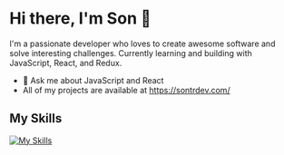 # Hi there, I'm Son 👋

I'm a passionate developer who loves to create awesome software and solve interesting challenges. Currently learning and building with JavaScript, React, and Redux.


- 💬 Ask me about JavaScript and React
- All of my projects are available at https://sontrdev.com/

## My Skills
[![My Skills](https://skillicons.dev/icons?i=js,html,css,js,react,sass,bootstrap,figma)](https://skillicons.dev)
<!--
**Son-Tr/Son-Tr** is a ✨ _special_ ✨ repository because its `README.md` (this file) appears on your GitHub profile.

Here are some ideas to get you started:

- 🔭 I’m currently working on ...
- 🌱 I’m currently learning ...
- 👯 I’m looking to collaborate on ...
- 🤔 I’m looking for help with ...
- 💬 Ask me about ...
- 📫 How to reach me: ...
- 😄 Pronouns: ...
- ⚡ Fun fact: ...
-->
